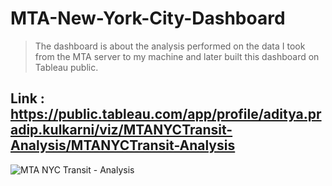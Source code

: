 # MTA-New-York-City-Dashboard

> The dashboard is about the analysis performed on the data I took from the MTA server to my machine and later built this dashboard on Tableau public.

## Link : https://public.tableau.com/app/profile/aditya.pradip.kulkarni/viz/MTANYCTransit-Analysis/MTANYCTransit-Analysis

![MTA NYC Transit - Analysis](https://user-images.githubusercontent.com/41963146/223208391-34b49f03-425f-4c31-9e35-ac578ead5efe.png)
